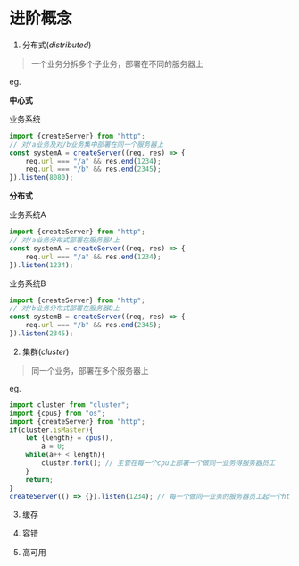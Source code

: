 # 进阶概念

1. 分布式(*distributed*)

> 一个业务分拆多个子业务，部署在不同的服务器上

eg.  

**中心式**

业务系统

```js
import {createServer} from "http";
// 对/a业务及对/b业务集中部署在同一个服务器上
const systemA = createServer((req, res) => {
	req.url === "/a" && res.end(1234);
	req.url === "/b" && res.end(2345);
}).listen(8080);
```

**分布式**  

业务系统A

```js
import {createServer} from "http";
// 对/a业务分布式部署在服务器A上
const systemA = createServer((req, res) => {
	req.url === "/a" && res.end(1234);
}).listen(1234);
```

业务系统B

```js
import {createServer} from "http";
// 对/b业务分布式部署在服务器B上
const systemB = createServer((req, res) => {
	req.url === "/b" && res.end(2345);
}).listen(2345);
```

2. 集群(*cluster*)

> 同一个业务，部署在多个服务器上

eg.  

```js
import cluster from "cluster";
import {cpus} from "os";
import {createServer} from "http";
if(cluster.isMaster){
	let {length} = cpus(),
		a = 0;
	while(a++ < length){
		cluster.fork(); // 主管在每一个cpu上部署一个做同一业务得服务器员工
	}
	return;
}
createServer(() => {}).listen(1234); // 每一个做同一业务的服务器员工起一个http服务
```

3. 缓存

4. 容错

5. 高可用